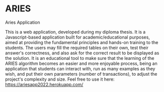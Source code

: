 # ARIES
Aries Application

This is a web application, developed during my diploma thesis. It is a Javascript-based application built for academic/educational purposes, aimed at providing the fundamental principles and hands-on training to the students. The users may fill the required tables on their own, test their answer's correctness, and also ask for the correct result to be displayed as the solution. It is an educational tool to make sure that the learning of the ARIES algorithm becomes an easier and more enjoyable process, being an application that students can interact with, run as many examples as they wish, and put their own parameters (number of transactions), to adjust the project's complexity and size. Feel free to use it here: https://ariesapp2022.herokuapp.com/